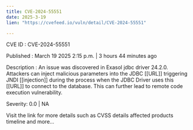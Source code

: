 ```yaml
---
title: CVE-2024-55551
date: 2025-3-19
lien: "https://cvefeed.io/vuln/detail/CVE-2024-55551"

---
```


CVE ID : CVE-2024-55551

Published :  March 19
2025
2:15 p.m. | 3 hours
44 minutes ago

Description : An issue was discovered in Exasol jdbc driver 24.2.0. Attackers can inject malicious parameters into the JDBC [[URL]]
triggering JNDI [[injection]] during the process when the JDBC Driver uses this [[URL]] to connect to the database. This can further lead to remote code execution vulnerability.

Severity: 0.0 | NA

Visit the link for more details
such as CVSS details
affected products
timeline
and more...
